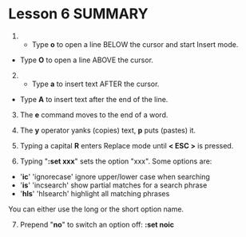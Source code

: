 # Lesson 6 SUMMARY

1. - Type  **o**  to open a line BELOW the cursor and start Insert mode.
 - Type  **O**  to open a line ABOVE the cursor.

2. - Type  **a**  to insert text AFTER the cursor.
 - Type  **A**  to insert text after the end of the line.

3. The  **e**  command moves to the end of a word.

4. The  **y**  operator yanks (copies) text,  **p**  puts (pastes) it.

5. Typing a capital  **R**  enters Replace mode until  **< ESC >**  is pressed.

6. Typing "**:set xxx**" sets the option "xxx".  Some options are:
 - '**ic**' 'ignorecase'       ignore upper/lower case when searching
 - '**is**' 'incsearch'        show partial matches for a search phrase
 - '**hls**' 'hlsearch'        highlight all matching phrases
 
 You can either use the long or the short option name.

7. Prepend "**no**" to switch an option off:   **:set noic**
